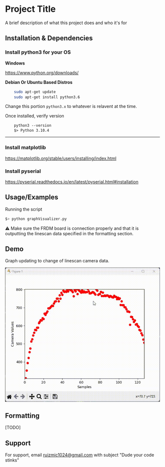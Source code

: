 
# Project Title

A brief description of what this project does and who it's for


## Installation & Dependencies

### **Install python3 for your OS**

**Windows**

https://www.python.org/downloads/

**Debian Or Ubuntu Based Distros**
```bash
    sudo apt-get update
    sudo apt-get install python3.6
```
Change this portion ```python3.x``` to whatever is relavent at the time. 

Once installed, verify version

```
    python3 --version
    $> Python 3.10.4
```
---
### **Install matplotlib**

https://matplotlib.org/stable/users/installing/index.html

### **Install pyserial**

https://pyserial.readthedocs.io/en/latest/pyserial.html#installation

    
## Usage/Examples
Running the script
```bash
$> python graphVisualizer.py
```

:warning: Make sure the FRDM board is connection properly and that it is outputting the linescan
data specified in the formatting section.


## Demo
Graph updating to change of linescan camera data.

![Demo Gif](demo.gif)

## Formatting
[TODO]

## Support

For support, email ruizmic1024@gmail.com with subject "Dude your code stinks"

